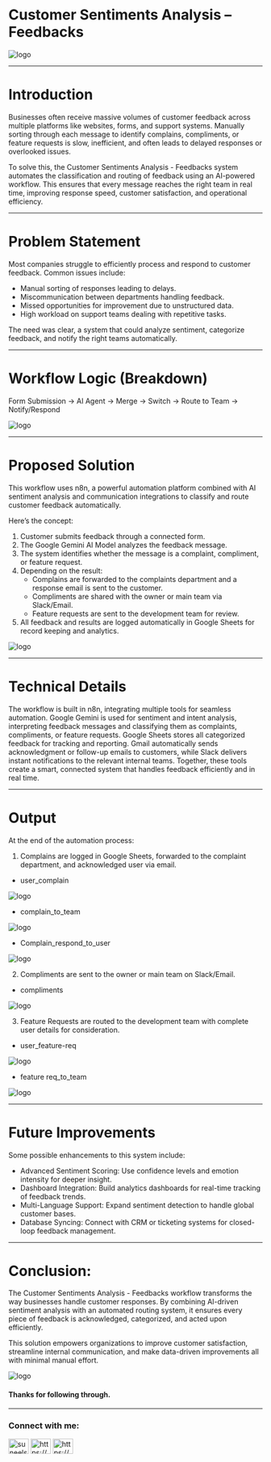 # Customer Sentiments Analysis – Feedbacks

 ![logo](https://github.com/suneelkumar04/IntelligenceX-n8n/blob/main/Customer%20Sentiments%20Analysis%20-%20Feedbacks/Customer%20Sentiments%20Analysis/Customer%20Sentiments%20Analysis.png?raw=true)
 
----------------------------------------------------------------------------------------------------------

# Introduction

Businesses often receive massive volumes of customer feedback across multiple platforms like websites, forms, and support systems. Manually sorting through each message to identify complains, compliments, or feature requests is slow, inefficient, and often leads to delayed responses or overlooked issues.

To solve this, the Customer Sentiments Analysis - Feedbacks system automates the classification and routing of feedback using an AI-powered workflow. This ensures that every message reaches the right team in real time, improving response speed, customer satisfaction, and operational efficiency.

----------------------------------------------------------------------------------------------------------

# Problem Statement

Most companies struggle to efficiently process and respond to customer feedback. Common issues include:

- Manual sorting of responses leading to delays.
- Miscommunication between departments handling feedback.
- Missed opportunities for improvement due to unstructured data.
- High workload on support teams dealing with repetitive tasks.

The need was clear, a system that could analyze sentiment, categorize feedback, and notify the right teams automatically.

---------------------------------------------------------------------------------------------------------------

# Workflow Logic (Breakdown)

Form Submission → AI Agent → Merge → Switch → Route to Team → Notify/Respond

![logo](https://github.com/suneelkumar04/IntelligenceX-n8n/blob/main/Customer%20Sentiments%20Analysis%20-%20Feedbacks/Customer%20Sentiments%20Analysis/Workflow%20Logic%20(Breakdown).png?raw=true)

-----------------------------------------------------------------------------------------------------------

# Proposed Solution

This workflow uses n8n, a powerful automation platform combined with AI sentiment analysis and communication integrations to classify and route customer feedback automatically.

Here’s the concept:

1. Customer submits feedback through a connected form.
2. The Google Gemini AI Model analyzes the feedback message.
3. The system identifies whether the message is a complaint, compliment, or feature request.
4. Depending on the result:
    - Complains are forwarded to the complaints department and a response email is sent to the customer.
    - Compliments are shared with the owner or main team via Slack/Email.
    - Feature requests are sent to the development team for review.
6. All feedback and results are logged automatically in Google Sheets for record keeping and analytics.


![logo](https://github.com/suneelkumar04/IntelligenceX-n8n/blob/main/Customer%20Sentiments%20Analysis%20-%20Feedbacks/Customer%20Sentiments%20Analysis/agent_n8n.png?raw=true)

---------------------------------------------------------------------------------------------------------------

# Technical Details

The workflow is built in n8n, integrating multiple tools for seamless automation. Google Gemini is used for sentiment and intent analysis, interpreting feedback messages and classifying them as complaints, compliments, or feature requests. Google Sheets stores all categorized feedback for tracking and reporting. Gmail automatically sends acknowledgment or follow-up emails to customers, while Slack delivers instant notifications to the relevant internal teams. Together, these tools create a smart, connected system that handles feedback efficiently and in real time.

---------------------------------------------------------------------------------------------------------------

# Output

At the end of the automation process:

1. Complains are logged in Google Sheets, forwarded to the complaint department, and acknowledged user via email.
   
- user_complain

![logo](https://github.com/suneelkumar04/IntelligenceX-n8n/blob/main/Customer%20Sentiments%20Analysis%20-%20Feedbacks/Customer%20Sentiments%20Analysis/user_complain.png)

- complain_to_team

![logo](https://github.com/suneelkumar04/IntelligenceX-n8n/blob/main/Customer%20Sentiments%20Analysis%20-%20Feedbacks/Customer%20Sentiments%20Analysis/complain_to_team.png)

- Complain_respond_to_user

![logo](https://github.com/suneelkumar04/IntelligenceX-n8n/blob/main/Customer%20Sentiments%20Analysis%20-%20Feedbacks/Customer%20Sentiments%20Analysis/compalin_respond_to_user.png)

2. Compliments are sent to the owner or main team on Slack/Email.

- compliments
  
![logo](https://github.com/suneelkumar04/IntelligenceX-n8n/blob/main/Customer%20Sentiments%20Analysis%20-%20Feedbacks/Customer%20Sentiments%20Analysis/compliments.png)

3. Feature Requests are routed to the development team with complete user details for consideration.

- user_feature-req 
  
![logo](https://github.com/suneelkumar04/IntelligenceX-n8n/blob/main/Customer%20Sentiments%20Analysis%20-%20Feedbacks/Customer%20Sentiments%20Analysis/user_feature-req%20.png)

- feature req_to_team

![logo](https://github.com/suneelkumar04/IntelligenceX-n8n/blob/main/Customer%20Sentiments%20Analysis%20-%20Feedbacks/Customer%20Sentiments%20Analysis/feature%20req_to_team.png)

---------------------------------------------------------------------------------------------------------------

# Future Improvements

Some possible enhancements to this system include:

- Advanced Sentiment Scoring: Use confidence levels and emotion intensity for deeper insight.
- Dashboard Integration: Build analytics dashboards for real-time tracking of feedback trends.
- Multi-Language Support: Expand sentiment detection to handle global customer bases.
- Database Syncing: Connect with CRM or ticketing systems for closed-loop feedback management.

---------------------------------------------------------------------------------------------------------------

# Conclusion:

The Customer Sentiments Analysis - Feedbacks workflow transforms the way businesses handle customer responses. By combining AI-driven sentiment analysis with an automated routing system, it ensures every piece of feedback is acknowledged, categorized, and acted upon efficiently.

This solution empowers organizations to improve customer satisfaction, streamline internal communication, and make data-driven improvements all with minimal manual effort.

![logo](https://github.com/suneelkumar04/IntelligenceX-n8n/blob/main/Customer%20Sentiments%20Analysis%20-%20Feedbacks/Customer%20Sentiments%20Analysis/THANKS.jpg?raw=true)


#### Thanks for following through.

------------------------------------------------------------------------------------------------------------------

<h3 align="left">Connect with me:</h3>
<p align="left">
<a href="https://twitter.com/suneelshivani" target="blank"><img align="center" src="https://raw.githubusercontent.com/rahuldkjain/github-profile-readme-generator/master/src/images/icons/Social/twitter.svg" alt="suneelshivani" height="30" width="40" /></a>
<a href="https://www.linkedin.com/in/suneelshivanioffical/" target="blank"><img align="center" src="https://raw.githubusercontent.com/rahuldkjain/github-profile-readme-generator/master/src/images/icons/Social/linked-in-alt.svg" alt="https://www.linkedin.com/in/suneelshivanioffical/" height="30" width="40" /></a>
<a href="https://www.kaggle.com/suneelshivanioffical" target="blank"><img align="center" src="https://raw.githubusercontent.com/rahuldkjain/github-profile-readme-generator/master/src/images/icons/Social/kaggle.svg" alt="https://www.kaggle.com/suneelshivanioffical" height="30" width="40" /></a>
